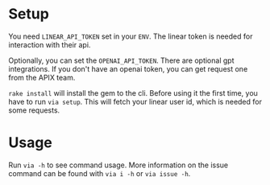 # Setup
You need `LINEAR_API_TOKEN` set in your `ENV`.
The linear token is needed for interaction with their api.

Optionally, you can set the `OPENAI_API_TOKEN`. There are optional gpt integrations.
If you don't have an openai token, you can get request one from the APIX team.

`rake install` will install the gem to the cli.
Before using it the first time, you have to run `via setup`. This will fetch your linear user id, which is needed for some requests.

# Usage
Run `via -h` to see command usage.
More information on the issue command can be found with `via i -h` or `via issue -h`.
